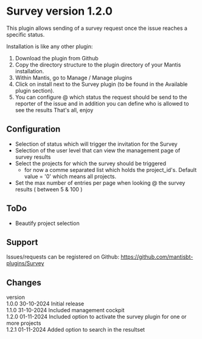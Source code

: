 # Survey version 1.2.0
This plugin allows sending of a survey request once the issue reaches a specific status.

Installation is like any other plugin:
1. Download the plugin from Github
2. Copy the directory structure to the plugin directory of your Mantis installation.
3. Within Mantis, go to Manage / Manage plugins
4. Click on install next to the Survey plugin (to be found in the Available plugin section).
5. You can configure @ which status the request should be send to the reporter of the issue and in addition you can define who is allowed to see the results
That's all, enjoy

## Configuration
- Selection of status which will trigger the invitation for the Survey
- Selection of the user level that can view the management page of survey results
- Select the projects for which the survey should be triggered
	- for now a comme separated list which holds  the project_id's. Default value = '0' which means all projects.
- Set the max number of entries per page when looking @ the survey results ( between 5 & 100 )


## ToDo
- Beautify project selection

## Support
Issues/requests can be registered on Github:
https://github.com/mantisbt-plugins/Survey

## Changes
version<br>
1.0.0	30-10-2024	Initial release<br>
1.1.0	31-10-2024	Included management cockpit<br>
1.2.0	01-11-2024	Included option to activate the survey plugin for one or more projects<br>
1.2.1	01-11-2024	Added option to search in the resultset<br>
